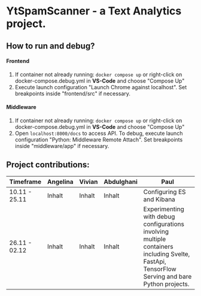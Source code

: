 # YtSpamScanner - a Text Analytics project.

## How to run and debug?

#### Frontend

1.  If container not already running: `docker compose up` 
    or right-click on docker-compose.debug.yml in **VS-Code** and choose "Compose Up"
2.  Execute launch configuration "Launch Chrome against localhost". Set breakpoints inside "frontend/src" if necessary.

#### Middleware

1.  If container not already running: `docker compose up` 
    or right-click on docker-compose.debug.yml in **VS-Code** and choose "Compose Up"
2.  Open `localhost:8000/docs` to access API. To debug, execute launch configuration "Python: Middleware Remote Attach". Set breakpoints inside "middleware/app" if necessary.


## Project contributions:

Timeframe       | Angelina  | Vivian    | Abdulghani    | Paul
--------        | --------  | --------  | -------       | ------
10.11 - 25.11   | Inhalt    | Inhalt    | Inhalt        | Configuring ES and Kibana
26.11 - 02.12   | Inhalt    | Inhalt    | Inhalt        | Experimenting with debug configurations involving multiple containers including Svelte, FastApi, TensorFlow Serving and bare Python projects.
